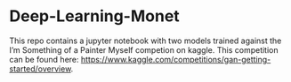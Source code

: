 # Deep-Learning-Monet

This repo contains a jupyter notebook with two models trained against the I’m Something of a Painter Myself competion on kaggle. This competition can be found here: https://www.kaggle.com/competitions/gan-getting-started/overview.
